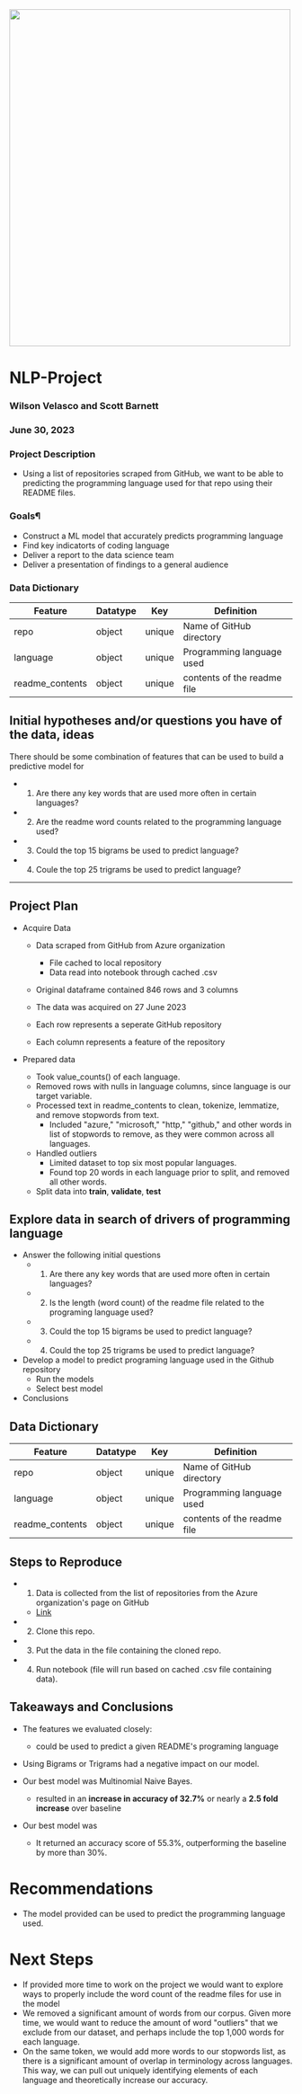 <img src="https://codesrevolvewordpress.s3.us-west-2.amazonaws.com/revolveai/2022/05/15110810/natural-language-processing-techniques.png" width="500" height="600">

# NLP-Project

### Wilson Velasco and Scott Barnett

### June 30, 2023

### Project Description
* Using a list of repositories scraped from GitHub, we want to be able to predicting the programming language used for that repo using their README files. 

### Goals¶
* Construct a ML model that accurately predicts programming language
* Find key indicatorts of coding language 
* Deliver a report to the data science team 
* Deliver a presentation of findings to a general audience

### Data Dictionary

| Feature | Datatype | Key | Definition |
|---|---|---|---|
| repo | object | unique | Name of GitHub directory |
| language | object | unique | Programming language used |
| readme_contents | object | unique  | contents of the readme file  |

## Initial hypotheses and/or questions you have of the data, ideas
There should be some combination of features that can be used to build a predictive model for 
* 1. Are there any key words that are used more often in certain languages?
* 2. Are the readme word counts related to the programming language used?
* 3. Could the top 15 bigrams be used to predict language?
* 4. Coule the top 25 trigrams be used to predict language?

*****************************************
## Project Plan 
* Acquire Data
    * Data scraped from GitHub from Azure organization
        * File cached to local repository
        * Data read into notebook through cached .csv
    
    * Original dataframe contained 846 rows and 3 columns
    * The data was acquired on 27 June 2023
    * Each row represents a seperate GitHub repository
    * Each column represents a feature of the repository

* Prepared data
    * Took value_counts() of each language. 
    * Removed rows with nulls in language columns, since language is our target variable.
    * Processed text in readme_contents to clean, tokenize, lemmatize, and remove stopwords from text.
        * Included "azure," "microsoft," "http," "github," and other words in list of stopwords to remove, as they were common across all languages.
    * Handled outliers
        * Limited dataset to top six most popular languages.
        * Found top 20 words in each language prior to split, and removed all other words.
    * Split data into **train**, **validate**, **test**    
## Explore data in search of drivers of programming language
* Answer the following initial questions
    * 1. Are there any key words that are used more often in certain languages?
    * 2. Is the length (word count) of the readme file related to the programing language used?
    * 3. Could the top 15 bigrams be used to predict language?
    * 4. Could the top 25 trigrams be used to predict language?
* Develop a model to predict programing language used in the Github repository
    * Run the models
    * Select best model
* Conclusions

## Data Dictionary
| Feature | Datatype | Key | Definition |
|---|---|---|---|
| repo | object | unique | Name of GitHub directory |
| language | object | unique | Programming language used |
| readme_contents | object | unique  | contents of the readme file  |

## Steps to Reproduce
* 1. Data is collected from the list of repositories from the Azure organization's page on GitHub
    * <a href='https://github.com/orgs/Azure/repositories?type=all'> Link </a>
* 2. Clone this repo.
* 3. Put the data in the file containing the cloned repo.
* 4. Run notebook (file will run based on cached .csv file containing data).

## Takeaways and Conclusions
* The features we evaluated closely: 
    * could be used to predict a given README's programing language
* Using Bigrams or Trigrams had a negative impact on our model.
* Our best model was Multinomial Naive Bayes.
    * resulted in an **increase in accuracy of 32.7%** or nearly a **2.5 fold increase** over baseline
  
* Our best model was 
    * It returned an accuracy score of 55.3%, outperforming the baseline by more than 30%.

# Recommendations
* The model provided can be used to predict the programming language used.
# Next Steps
* If provided more time to work on the project we would want to explore ways to properly include the word count of the readme files for use in the model
* We removed a significant amount of words from our corpus. Given more time, we would want to reduce the amount of word "outliers" that we exclude from our dataset, and perhaps include the top 1,000 words for each language.
* On the same token, we would add more words to our stopwords list, as there is a significant amount of overlap in terminology across languages. This way, we can pull out uniquely identifying elements of each language and theoretically increase our accuracy.